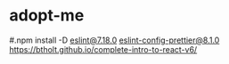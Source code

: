 # adopt-me

#.npm install -D eslint@7.18.0 eslint-config-prettier@8.1.0
https://btholt.github.io/complete-intro-to-react-v6/
